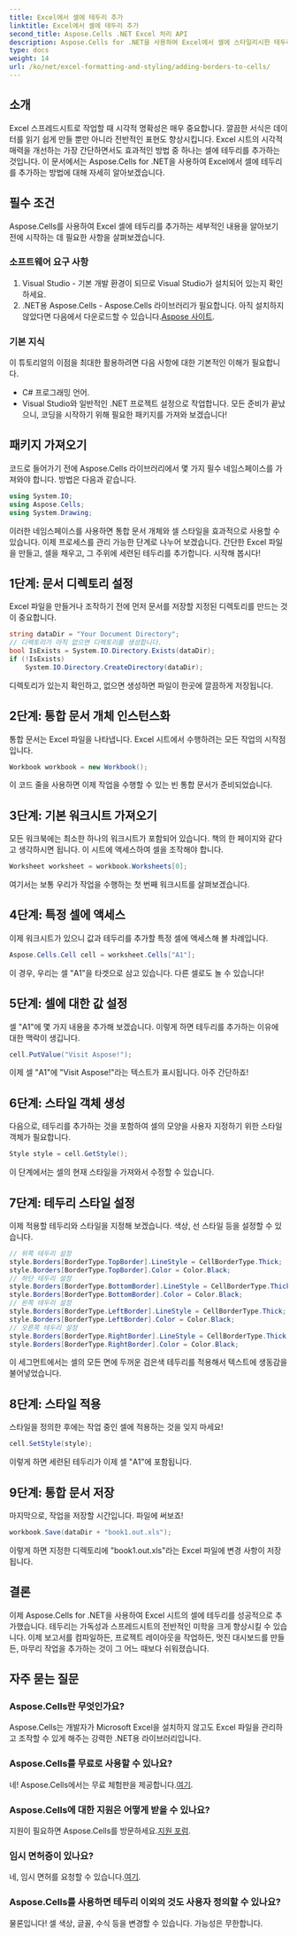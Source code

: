 ```yaml
---
title: Excel에서 셀에 테두리 추가
linktitle: Excel에서 셀에 테두리 추가
second_title: Aspose.Cells .NET Excel 처리 API
description: Aspose.Cells for .NET을 사용하여 Excel에서 셀에 스타일리시한 테두리를 추가하는 방법을 알아보세요. 명확하고 매력적인 스프레드시트를 위한 이 단계별 가이드를 따르세요.
type: docs
weight: 14
url: /ko/net/excel-formatting-and-styling/adding-borders-to-cells/
---
```

## 소개
Excel 스프레드시트로 작업할 때 시각적 명확성은 매우 중요합니다. 깔끔한 서식은 데이터를 읽기 쉽게 만들 뿐만 아니라 전반적인 표현도 향상시킵니다. Excel 시트의 시각적 매력을 개선하는 가장 간단하면서도 효과적인 방법 중 하나는 셀에 테두리를 추가하는 것입니다. 이 문서에서는 Aspose.Cells for .NET을 사용하여 Excel에서 셀에 테두리를 추가하는 방법에 대해 자세히 알아보겠습니다.
## 필수 조건
Aspose.Cells를 사용하여 Excel 셀에 테두리를 추가하는 세부적인 내용을 알아보기 전에 시작하는 데 필요한 사항을 살펴보겠습니다.
### 소프트웨어 요구 사항
1. Visual Studio - 기본 개발 환경이 되므로 Visual Studio가 설치되어 있는지 확인하세요.
2.  .NET용 Aspose.Cells - Aspose.Cells 라이브러리가 필요합니다. 아직 설치하지 않았다면 다음에서 다운로드할 수 있습니다.[Aspose 사이트](https://releases.aspose.com/cells/net/).
### 기본 지식
이 튜토리얼의 이점을 최대한 활용하려면 다음 사항에 대한 기본적인 이해가 필요합니다.
- C# 프로그래밍 언어.
- Visual Studio와 일반적인 .NET 프로젝트 설정으로 작업합니다.
모든 준비가 끝났으니, 코딩을 시작하기 위해 필요한 패키지를 가져와 보겠습니다!
## 패키지 가져오기
코드로 들어가기 전에 Aspose.Cells 라이브러리에서 몇 가지 필수 네임스페이스를 가져와야 합니다. 방법은 다음과 같습니다.
```csharp
using System.IO;
using Aspose.Cells;
using System.Drawing;
```
이러한 네임스페이스를 사용하면 통합 문서 개체와 셀 스타일을 효과적으로 사용할 수 있습니다. 
이제 프로세스를 관리 가능한 단계로 나누어 보겠습니다. 간단한 Excel 파일을 만들고, 셀을 채우고, 그 주위에 세련된 테두리를 추가합니다. 시작해 봅시다!
## 1단계: 문서 디렉토리 설정
Excel 파일을 만들거나 조작하기 전에 먼저 문서를 저장할 지정된 디렉토리를 만드는 것이 중요합니다. 
```csharp
string dataDir = "Your Document Directory";
// 디렉토리가 아직 없으면 디렉토리를 생성합니다.
bool IsExists = System.IO.Directory.Exists(dataDir);
if (!IsExists)
    System.IO.Directory.CreateDirectory(dataDir);
```
디렉토리가 있는지 확인하고, 없으면 생성하면 파일이 한곳에 깔끔하게 저장됩니다.
## 2단계: 통합 문서 개체 인스턴스화
통합 문서는 Excel 파일을 나타냅니다. Excel 시트에서 수행하려는 모든 작업의 시작점입니다.
```csharp
Workbook workbook = new Workbook();
```
이 코드 줄을 사용하면 이제 작업을 수행할 수 있는 빈 통합 문서가 준비되었습니다.
## 3단계: 기본 워크시트 가져오기
모든 워크북에는 최소한 하나의 워크시트가 포함되어 있습니다. 책의 한 페이지와 같다고 생각하시면 됩니다. 이 시트에 액세스하여 셀을 조작해야 합니다.
```csharp
Worksheet worksheet = workbook.Worksheets[0];
```
여기서는 보통 우리가 작업을 수행하는 첫 번째 워크시트를 살펴보겠습니다.
## 4단계: 특정 셀에 액세스
이제 워크시트가 있으니 값과 테두리를 추가할 특정 셀에 액세스해 볼 차례입니다.
```csharp
Aspose.Cells.Cell cell = worksheet.Cells["A1"];
```
이 경우, 우리는 셀 "A1"을 타겟으로 삼고 있습니다. 다른 셀로도 놀 수 있습니다!
## 5단계: 셀에 대한 값 설정
셀 "A1"에 몇 가지 내용을 추가해 보겠습니다. 이렇게 하면 테두리를 추가하는 이유에 대한 맥락이 생깁니다.
```csharp
cell.PutValue("Visit Aspose!");
```
이제 셀 "A1"에 "Visit Aspose!"라는 텍스트가 표시됩니다. 아주 간단하죠!
## 6단계: 스타일 객체 생성 
다음으로, 테두리를 추가하는 것을 포함하여 셀의 모양을 사용자 지정하기 위한 스타일 객체가 필요합니다.
```csharp
Style style = cell.GetStyle();
```
이 단계에서는 셀의 현재 스타일을 가져와서 수정할 수 있습니다.
## 7단계: 테두리 스타일 설정
이제 적용할 테두리와 스타일을 지정해 보겠습니다. 색상, 선 스타일 등을 설정할 수 있습니다.
```csharp
// 위쪽 테두리 설정
style.Borders[BorderType.TopBorder].LineStyle = CellBorderType.Thick;
style.Borders[BorderType.TopBorder].Color = Color.Black;
// 하단 테두리 설정
style.Borders[BorderType.BottomBorder].LineStyle = CellBorderType.Thick;
style.Borders[BorderType.BottomBorder].Color = Color.Black;
// 왼쪽 테두리 설정
style.Borders[BorderType.LeftBorder].LineStyle = CellBorderType.Thick;
style.Borders[BorderType.LeftBorder].Color = Color.Black;
// 오른쪽 테두리 설정
style.Borders[BorderType.RightBorder].LineStyle = CellBorderType.Thick;
style.Borders[BorderType.RightBorder].Color = Color.Black;
```
이 세그먼트에서는 셀의 모든 면에 두꺼운 검은색 테두리를 적용해서 텍스트에 생동감을 불어넣었습니다.
## 8단계: 스타일 적용
스타일을 정의한 후에는 작업 중인 셀에 적용하는 것을 잊지 마세요!
```csharp
cell.SetStyle(style);
```
이렇게 하면 세련된 테두리가 이제 셀 "A1"에 포함됩니다.
## 9단계: 통합 문서 저장
마지막으로, 작업을 저장할 시간입니다. 파일에 써보죠!
```csharp
workbook.Save(dataDir + "book1.out.xls");
```
이렇게 하면 지정한 디렉토리에 "book1.out.xls"라는 Excel 파일에 변경 사항이 저장됩니다.
## 결론
이제 Aspose.Cells for .NET을 사용하여 Excel 시트의 셀에 테두리를 성공적으로 추가했습니다. 테두리는 가독성과 스프레드시트의 전반적인 미학을 크게 향상시킬 수 있습니다. 이제 보고서를 컴파일하든, 프로젝트 레이아웃을 작업하든, 멋진 대시보드를 만들든, 마무리 작업을 추가하는 것이 그 어느 때보다 쉬워졌습니다.
## 자주 묻는 질문
### Aspose.Cells란 무엇인가요?
Aspose.Cells는 개발자가 Microsoft Excel을 설치하지 않고도 Excel 파일을 관리하고 조작할 수 있게 해주는 강력한 .NET용 라이브러리입니다.
### Aspose.Cells를 무료로 사용할 수 있나요?
 네! Aspose.Cells에서는 무료 체험판을 제공합니다.[여기](https://releases.aspose.com/).
### Aspose.Cells에 대한 지원은 어떻게 받을 수 있나요?
 지원이 필요하면 Aspose.Cells를 방문하세요.[지원 포럼](https://forum.aspose.com/c/cells/9).
### 임시 면허증이 있나요?
 네, 임시 면허를 요청할 수 있습니다.[여기](https://purchase.aspose.com/temporary-license/).
### Aspose.Cells를 사용하면 테두리 이외의 것도 사용자 정의할 수 있나요?
물론입니다! 셀 색상, 글꼴, 수식 등을 변경할 수 있습니다. 가능성은 무한합니다.